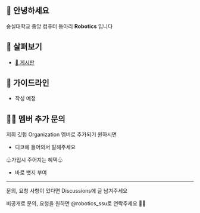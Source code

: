 ## 👋 안녕하세요

숭실대학교 중앙 컴퓨터 동아리 **Robotics** 입니다


## 👀 살펴보기
- [💬 게시판](https://github.com/orgs/Robotics-official/discussions)

## 🌈 가이드라인
- 작성 예정


## 👩‍💻 멤버 추가 문의

저희 깃헙 Organization 멤버로 추가되기 원하시면
 - 디코에 들어와서 말해주세요

♧가입시 주어지는 혜택♧
- 바로 뱃지 부여


------------

문의, 요청 사항이 있다면 Discussions에 글 남겨주세요

비공개로 문의, 요청을 원하면 @robotics_ssu로 연락주세요 🏄‍♂️
